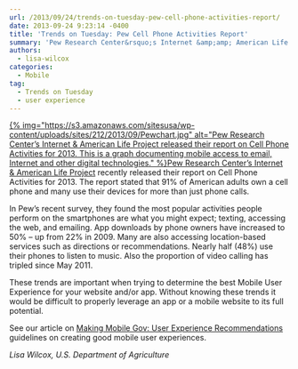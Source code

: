 ```yaml
---
url: /2013/09/24/trends-on-tuesday-pew-cell-phone-activities-report/
date: 2013-09-24 9:23:14 -0400
title: 'Trends on Tuesday: Pew Cell Phone Activities Report'
summary: 'Pew Research Center&rsquo;s Internet &amp;amp; American Life Project recently released their report on Cell Phone Activities for 2013. The report stated that'
authors:
  - lisa-wilcox
categories:
  - Mobile
tag:
  - Trends on Tuesday
  - user experience
---
```


[{% img="https://s3.amazonaws.com/sitesusa/wp-content/uploads/sites/212/2013/09/Pewchart.jpg" alt="Pew Research Center’s Internet & American Life Project released their report on Cell Phone Activities for 2013. This is a graph documenting mobile access to email, Internet and other digital technologies." %}](https://s3.amazonaws.com/sitesusa/wp-content/uploads/sites/212/2013/09/Pewchart.jpg)[Pew Research Center’s Internet & American Life Project](http://www.pewinternet.org/) recently released their report on Cell Phone Activities for 2013. The report stated that 91% of American adults own a cell phone and many use their devices for more than just phone calls.

In Pew&#8217;s recent survey, they found the most popular activities people perform on the smartphones are what you might expect; texting, accessing the web, and emailing. App downloads by phone owners have increased to 50%  &#8211; up from 22% in 2009. Many are also accessing location-based services such as directions or recommendations. Nearly half (48%) use their phones to listen to music. Also the proportion of video calling has tripled since May 2011.
  
These trends are important when trying to determine the best Mobile User Experience for your website and/or app. Without knowing these trends it would be difficult to properly leverage an app or a mobile website to its full potential.

See our article on [Making Mobile Gov: User Experience Recommendations](https://digitalgov.sites.usa.gov/resources/mobile-user-experience-guidelines-and-recommendations/ "Mobile User Experience Guidelines and Recommendations") guidelines on creating good mobile user experiences.

_Lisa Wilcox, U.S. Department of Agriculture_